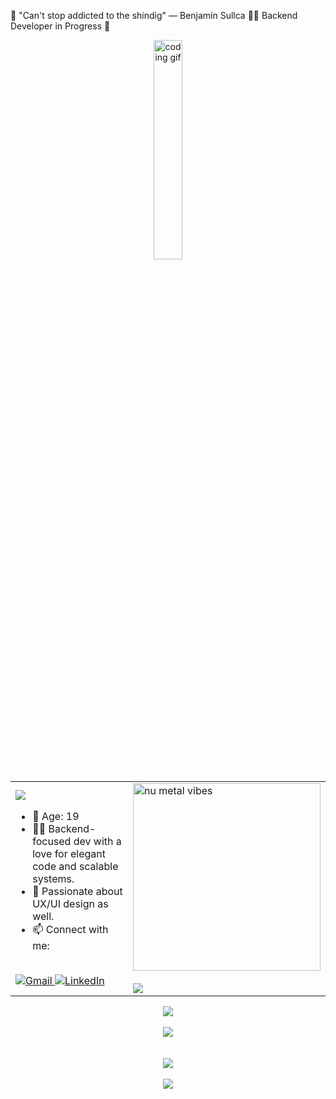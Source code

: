 👋 "Can't stop addicted to the shindig" — Benjamín Sullca
🧑‍💻 Backend Developer in Progress 🚀
<div align="center">
  <img src="https://media2.giphy.com/media/v1.Y2lkPTc5MGI3NjExbzV1Z3F1bDAyeHIxYjkyN3FxNm10ZWxzMG82ZDF5cDJqb3E3NnozMyZlcD12MV9pbnRlcm5hbF9naWZfYnlfaWQmY3Q9Zw/0lGd2OXXHe4tFhb7Wh/giphy.gif" width="30%" alt="coding gif" />
</div>

<div align="center">
  <table>
    <tr>
      <td>
        <img src="https://readme-typing-svg.herokuapp.com?font=Fira+Code&duration=3000&pause=1000&color=3ac569&width=435&lines=Hi+there!+I'm+Benjamín.;Welcome+to+my+GitHub+space!" />
        <ul>
          <li>🎂 Age: 19</li>
          <li>🧑‍💻 Backend-focused dev with a love for elegant code and scalable systems.</li>
          <li>🎨 Passionate about UX/UI design as well.</li>
          <li>📫 Connect with me:</li>
        </ul>
        <br>
        <a href="mailto:benjaminsullca@gmail.com">
          <img src="https://img.shields.io/badge/Gmail-D14836?style=for-the-badge&logo=gmail&logoColor=white" alt="Gmail"/>
        </a>
        <a href="https://www.linkedin.com/in/benjamin-sullca-821822382/">
          <img src="https://img.shields.io/badge/LinkedIn-0077B5?style=for-the-badge&logo=linkedin&logoColor=white" alt="LinkedIn"/>
        </a>
      </td>
      <td>
        <img src="https://media.giphy.com/media/l0HlBO7eyXzSZkJri/giphy.gif" width="300" alt="nu metal vibes" />
        <br><br>
        <img src="https://readme-typing-svg.herokuapp.com?font=Fira+Code&duration=3000&pause=1000&color=3ac569&repeat=false&width=300&lines=Coding+with+nu+metal+beats" />
      </td>
    </tr>
  </table>
</div>

<div align="center">
  <img src="https://readme-typing-svg.herokuapp.com?font=Fira+Code&duration=3000&pause=1000&color=3ac569&repeat=false&width=800&lines=Skills%3A" />
  <br><br>
  <img src="https://skillicons.dev/icons?i=php,laravel,python,javascript,java,mysql,mongodb,git,figma&theme=dark" />
  <br><br><br>
  <img src="https://readme-typing-svg.herokuapp.com?font=Fira+Code&duration=3000&pause=1000&color=3ac569&repeat=false&width=800&lines=Currently+Learning%3A" />
  <br><br>
  <img src="https://skillicons.dev/icons?i=spring,kotlin,django,react&theme=dark" />
</div>

